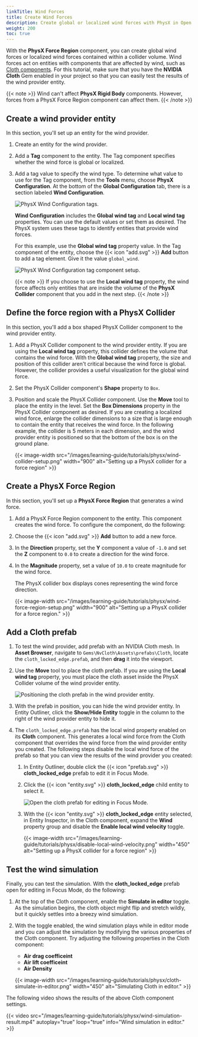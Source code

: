 ```yaml
---
linkTitle: Wind Forces
title: Create Wind Forces
description: Create global or localized wind forces with PhysX in Open 3D Engine (O3DE).
weight: 200
toc: true
---
```


With the **PhysX Force Region** component, you can create global wind forces or localized wind forces contained within a collider volume. Wind forces act on entities with components that are affected by wind, such as [Cloth components](/docs/user-guide/components/reference/physx/cloth/). For this tutorial, make sure that you have the **NVIDIA Cloth** Gem enabled in your project so that you can easily test the results of the wind provider entity.

{{< note >}}
Wind can't affect **PhysX Rigid Body** components. However, forces from a PhysX Force Region component can affect them.
{{< /note >}}

## Create a wind provider entity

In this section, you'll set up an entity for the wind provider.

1. Create an entity for the wind provider.

1. Add a **Tag** component to the entity. The Tag component specifies whether the wind force is global or localized.

1. Add a tag value to specify the wind type. To determine what value to use for the Tag component, from the **Tools** menu, choose **PhysX Configuration**. At the bottom of the **Global Configuration** tab, there is a section labeled **Wind Configuration**.

    ![PhysX Wind Configuration tags.](/images/learning-guide/tutorials/physx/wind-configuration.png)

    **Wind Configuration** includes the **Global wind tag** and **Local wind tag** properties. You can use the default values or set them as desired. The PhysX system uses these tags to identify entities that provide wind forces.

    For this example, use the **Global wind tag** property value. In the Tag component of the entity, choose the {{< icon "add.svg" >}} **Add** button to add a tag element. Give it the value `global_wind`.

    ![PhysX Wind Configuration tag component setup.](/images/learning-guide/tutorials/physx/wind-tag-setup.png)

    {{< note >}}
    If you choose to use the **Local wind tag** property, the wind force affects only entities that are inside the volume of the **PhysX Collider** component that you add in the next step.
    {{< /note >}}

## Define the force region with a PhysX Collider

In this section, you'll add a box shaped PhysX Collider component to the wind provider entity.

1. Add a PhysX Collider component to the wind provider entity. If you are using the **Local wind tag** property, this collider defines the volume that contains the wind force. With the **Global wind tag** property, the size and position of this collider aren't critical because the wind force is global. However, the collider provides a useful visualization for the global wind force.

1. Set the PhysX Collider component's **Shape** property to `Box`.

1. Position and scale the PhysX Collider component. Use the **Move** tool to place the entity in the level. Set the **Box Dimensions** property in the PhysX Collider component as desired. If you are creating a localized wind force, enlarge the collider dimensions to a size that is large enough to contain the entity that receives the wind force. In the following example, the collider is 5 meters in each dimension, and the wind provider entity is positioned so that the bottom of the box is on the ground plane.

    {{< image-width src="/images/learning-guide/tutorials/physx/wind-collider-setup.png" width="900" alt="Setting up a PhysX collider for a force region" >}}

## Create a PhysX Force Region

In this section, you'll set up a **PhysX Force Region** that generates a wind force.

1. Add a PhysX Force Region component to the entity. This component creates the wind force. To configure the component, do the following:

1. Choose the {{< icon "add.svg" >}} **Add** button to add a new force.

1. In the **Direction** property, set the **Y** component a value of `-1.0` and set the **Z** component to `0.0` to create a direction for the wind force.

1. In the **Magnitude** property, set a value of `10.0` to create magnitude for the wind force.

    The PhysX collider box displays cones representing the wind force direction.

    {{< image-width src="/images/learning-guide/tutorials/physx/wind-force-region-setup.png" width="900" alt="Setting up a PhysX collider for a force region." >}}

## Add a Cloth prefab

1. To test the wind provider, add prefab with an NVIDIA Cloth mesh. In **Asset Browser**, navigate to `Gems\NvCloth\Assets\prefabs\Cloth`, locate the `cloth_locked_edge.prefab`, and then **drag** it into the viewport.

1. Use the **Move** tool to place the cloth prefab. If you are using the **Local wind tag** property, you must place the cloth asset inside the PhysX Collider volume of the wind provider entity.

    ![Positioning the cloth prefab in the wind provider entity.](/images/learning-guide/tutorials/physx/wind-provider-cloth-prefab.png)

1. With the prefab in position, you can hide the wind provider entity. In Entity Outliner, click the **Show/Hide Entity** toggle in the column to the right of the wind provider entity to hide it.

1. The `cloth_locked_edge.prefab` has the local wind property enabled on its **Cloth** component. This generates a local wind force from the Cloth component that overrides the wind force from the wind provider entity you created. The following steps disable the local wind force of the prefab so that you can view the results of the wind provider you created:
        
    1. In Entity Outliner, double click the {{< icon "prefab.svg" >}} **cloth_locked_edge** prefab to edit it in Focus Mode.

    2. Click the {{< icon "entity.svg" >}} **cloth_locked_edge** child entity to select it.

        ![Open the cloth prefab for editing in Focus Mode.](/images/learning-guide/tutorials/physx/edit-cloth-locked-edge-prefab.png)

    3. With the {{< icon "entity.svg" >}} **cloth_locked_edge** entity selected, in Entity Inspector, in the Cloth component, expand the **Wind** property group and disable the **Enable local wind velocity** toggle.

        {{< image-width src="/images/learning-guide/tutorials/physx/disable-local-wind-velocity.png" width="450" alt="Setting up a PhysX collider for a force region" >}}

## Test the wind simulation

Finally, you can test the simulation. With the **cloth_locked_edge** prefab open for editing in Focus Mode, do the following:

1. At the top of the Cloth component, enable the **Simulate in editor** toggle. As the simulation begins, the cloth object might flip and stretch wildly, but it quickly settles into a breezy wind simulation.

1. With the toggle enabled, the wind simulation plays while in editor mode and you can adjust the simulation by modifying the various properties of the Cloth component. Try adjusting the following properties in the Cloth component:

    * **Air drag coefficeint**
    * **Air lift coefficeint**
    * **Air Density**

    {{< image-width src="/images/learning-guide/tutorials/physx/cloth-simulate-in-editor.png" width="450" alt="Simulating Cloth in editor." >}}

The following video shows the results of the above Cloth component settings.

{{< video src="/images/learning-guide/tutorials/physx/wind-simulation-result.mp4" autoplay="true" loop="true" info="Wind simulation in editor." >}}